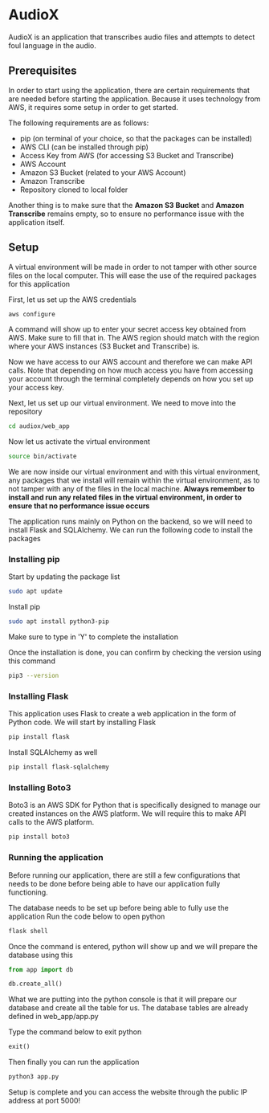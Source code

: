 # AudioX

AudioX is an application that transcribes audio files and attempts to detect foul language in the audio.

## Prerequisites
In order to start using the application, there are certain requirements that are needed before starting the application. Because it uses technology from AWS, it requires some setup in order to get started.

The following requirements are as follows:
* pip (on terminal of your choice, so that the packages can be installed)
* AWS CLI (can be installed through pip)
* Access Key from AWS (for accessing S3 Bucket and Transcribe)
* AWS Account
* Amazon S3 Bucket (related to your AWS Account)
* Amazon Transcribe
* Repository cloned to local folder

Another thing is to make sure that the **Amazon S3 Bucket** and **Amazon Transcribe** remains empty, so to ensure no performance issue with the application itself.

## Setup
A virtual environment will be made in order to not tamper with other source files on the local computer. This will ease the use of the required packages for this application

First, let us set up the AWS credentials
```bash
aws configure
```
A command will show up to enter your secret access key obtained from AWS. Make sure to fill that in. The AWS region should match with the region where your AWS instances (S3 Bucket and Transcribe) is.

Now we have access to our AWS account and therefore we can make API calls. Note that depending on how much access you have from accessing your account through the terminal completely depends on how you set up your access key.

Next, let us set up our virtual environment. We need to move into the repository
```bash
cd audiox/web_app
```
Now let us activate the virtual environment
```bash
source bin/activate
```

We are now inside our virtual environment and with this virtual environment, any packages that we install will remain within the virtual environment, as to not tamper with any of the files in the local machine. **Always remember to install and run any related files in the virtual environment, in order to ensure that no performance issue occurs**

The application runs mainly on Python on the backend, so we will need to install Flask and SQLAlchemy. We can run the following code to install the packages

### Installing pip ###
Start by updating the package list
```bash
sudo apt update
```
Install pip
```bash
sudo apt install python3-pip
```
Make sure to type in 'Y' to complete the installation

Once the installation is done, you can confirm by checking the version using this command
```bash
pip3 --version
```

### Installing Flask ###
This application uses Flask to create a web application in the form of Python code. We will start by installing Flask
```bash
pip install flask
```
Install SQLAlchemy as well
```bash
pip install flask-sqlalchemy
```

### Installing Boto3 ###
Boto3 is an AWS SDK for Python that is specifically designed to manage our created instances on the AWS platform. We will require this to make API calls to the AWS platform.
```bash
pip install boto3
```

### Running the application ###
Before running our application, there are still a few configurations that needs to be done before being able to have our application fully functioning.

The database needs to be set up before being able to fully use the application
Run the code below to open python
```bash
flask shell
```
Once the command is entered, python will show up and we will prepare the database using this
```python
from app import db
```
```python
db.create_all()
```
What we are putting into the python console is that it will prepare our database and create all the table for us. The database tables are already defined in web_app/app.py

Type the command below to exit python
```python
exit()
```

Then finally you can run the application
```bash
python3 app.py
```
Setup is complete and you can access the website through the public IP address at port 5000!







